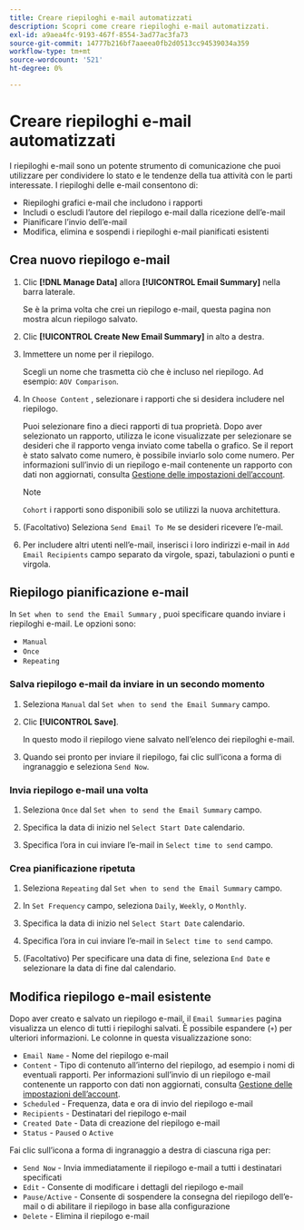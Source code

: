 ```yaml
---
title: Creare riepiloghi e-mail automatizzati
description: Scopri come creare riepiloghi e-mail automatizzati.
exl-id: a9aea4fc-9193-467f-8554-3ad77ac3fa73
source-git-commit: 14777b216bf7aaeea0fb2d0513cc94539034a359
workflow-type: tm+mt
source-wordcount: '521'
ht-degree: 0%

---
```


# Creare riepiloghi e-mail automatizzati

I riepiloghi e-mail sono un potente strumento di comunicazione che puoi utilizzare per condividere lo stato e le tendenze della tua attività con le parti interessate. I riepiloghi delle e-mail consentono di:

* Riepiloghi grafici e-mail che includono i rapporti
* Includi o escludi l’autore del riepilogo e-mail dalla ricezione dell’e-mail
* Pianificare l’invio dell’e-mail
* Modifica, elimina e sospendi i riepiloghi e-mail pianificati esistenti

## Crea nuovo riepilogo e-mail

1. Clic **[!DNL Manage Data]** allora **[!UICONTROL Email Summary]** nella barra laterale.

   Se è la prima volta che crei un riepilogo e-mail, questa pagina non mostra alcun riepilogo salvato.

1. Clic **[!UICONTROL Create New Email Summary]** in alto a destra.

1. Immettere un nome per il riepilogo.

   Scegli un nome che trasmetta ciò che è incluso nel riepilogo. Ad esempio: `AOV Comparison`.

1. In `Choose Content` , selezionare i rapporti che si desidera includere nel riepilogo.

   Puoi selezionare fino a dieci rapporti di tua proprietà. Dopo aver selezionato un rapporto, utilizza le icone visualizzate per selezionare se desideri che il rapporto venga inviato come tabella o grafico. Se il report è stato salvato come numero, è possibile inviarlo solo come numero. Per informazioni sull’invio di un riepilogo e-mail contenente un rapporto con dati non aggiornati, consulta [Gestione delle impostazioni dell’account](../../administrator/account-management/managing-account-settings.md).

   >[!NOTE]
   >
   >`Cohort` i rapporti sono disponibili solo se utilizzi la nuova architettura.

1. (Facoltativo) Seleziona `Send Email To Me` se desideri ricevere l’e-mail.

1. Per includere altri utenti nell’e-mail, inserisci i loro indirizzi e-mail in `Add Email Recipients` campo separato da virgole, spazi, tabulazioni o punti e virgola.

## Riepilogo pianificazione e-mail

In `Set when to send the Email Summary` , puoi specificare quando inviare i riepiloghi e-mail. Le opzioni sono:

* `Manual`
* `Once`
* `Repeating`

### Salva riepilogo e-mail da inviare in un secondo momento

1. Seleziona `Manual` dal `Set when to send the Email Summary` campo.

1. Clic **[!UICONTROL Save]**.

   In questo modo il riepilogo viene salvato nell’elenco dei riepiloghi e-mail.

1. Quando sei pronto per inviare il riepilogo, fai clic sull’icona a forma di ingranaggio e seleziona `Send Now`.

### Invia riepilogo e-mail una volta

1. Seleziona `Once` dal `Set when to send the Email Summary` campo.

1. Specifica la data di inizio nel `Select Start Date` calendario.

1. Specifica l’ora in cui inviare l’e-mail in `Select time to send` campo.

### Crea pianificazione ripetuta

1. Seleziona `Repeating` dal `Set when to send the Email Summary` campo.

1. In `Set Frequency` campo, seleziona `Daily`, `Weekly`, o `Monthly`.

1. Specifica la data di inizio nel `Select Start Date` calendario.

1. Specifica l’ora in cui inviare l’e-mail in `Select time to send` campo.

1. (Facoltativo) Per specificare una data di fine, seleziona `End Date` e selezionare la data di fine dal calendario.

## Modifica riepilogo e-mail esistente

Dopo aver creato e salvato un riepilogo e-mail, il `Email Summaries` pagina visualizza un elenco di tutti i riepiloghi salvati. È possibile espandere (`+`) per ulteriori informazioni. Le colonne in questa visualizzazione sono:

* `Email Name` - Nome del riepilogo e-mail
* `Content` - Tipo di contenuto all’interno del riepilogo, ad esempio i nomi di eventuali rapporti. Per informazioni sull’invio di un riepilogo e-mail contenente un rapporto con dati non aggiornati, consulta [Gestione delle impostazioni dell’account](../../administrator/account-management/managing-account-settings.md).
* `Scheduled` - Frequenza, data e ora di invio del riepilogo e-mail
* `Recipients` - Destinatari del riepilogo e-mail
* `Created Date` - Data di creazione del riepilogo e-mail
* `Status` - `Paused` o `Active`

Fai clic sull’icona a forma di ingranaggio a destra di ciascuna riga per:

* `Send Now` - Invia immediatamente il riepilogo e-mail a tutti i destinatari specificati
* `Edit` - Consente di modificare i dettagli del riepilogo e-mail
* `Pause/Active` - Consente di sospendere la consegna del riepilogo dell’e-mail o di abilitare il riepilogo in base alla configurazione
* `Delete` - Elimina il riepilogo e-mail
